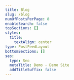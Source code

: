 ```yaml
---
title: Blog
slug: /blog
numOfPostsPerPage: 8
enableSearch: false
topSections: []
styles:
  title:
    textAlign: center
type: PostFeedLayout
bottomSections: []
seo:
  type: Seo
  metaTitle: Demo - Demo Site
  addTitleSuffix: false
---
```

